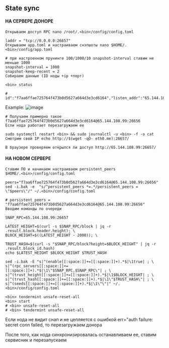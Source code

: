 ## State sync
#### НА СЕРВЕРЕ ДОНОРЕ
```
Открываем доступ RPC nano /root/.<bin>/config/config.toml

laddr = "tcp://0.0.0.0:26657"
Открываем app.toml и настраиваем снэпшоты nano $HOME/.<bin>/config/app.toml

# при настроенном прунинге 100/1000/10 snapshot-interval ставим не меньше 1000
snapshot-interval = 1000
snapshot-keep-recent = 2
Собираем данные (ID ноды +ip +порт)

<bin> status

# id":"f7aa6ffae725764f473b0d5627a664d3e3cd6164","listen_addr":"65.144.108.99:26656"
```
Example:
![image](https://user-images.githubusercontent.com/57448493/200609885-b30d9696-0837-4d96-8360-e2e492e36ab9.png)
```
# Получаем примерно такое f7aa6ffae725764f473b0d5627a664d3e3cd6164@65.144.108.99:26656
Если нода работает перезагружаем ее 

sudo systemctl restart <bin> && sudo journalctl -u <bin> -f -o cat
Смотрим свой IP echo http://$(wget -qO- eth0.me):26657/

В браузере проверяем открылся ли доступ http://65.144.108.99:26657/
```

#### НА НОВОМ СЕРВЕРЕ
```
Ставим ПО и начинаем настраиваем persistent_peers
$HOME/.<bin>/config/config.toml

peers="f7aa6ffae725764f473b0d5627a664d3e3cd6164@65.144.108.99:26656" 
sed -i.bak -e  "s/^persistent_peers *=.*/persistent_peers = \"$peers\"/" ~/.<bin>/config/config.toml

# persistent_peers = "f7aa6ffae725764f473b0d5627a664d3e3cd6164@65.144.108.99:26656"
Вводим команды по очереди

SNAP_RPC=65.144.108.99:26657

LATEST_HEIGHT=$(curl -s $SNAP_RPC/block | jq -r .result.block.header.height); \
BLOCK_HEIGHT=$((LATEST_HEIGHT - 2000)); \

TRUST_HASH=$(curl -s "$SNAP_RPC/block?height=$BLOCK_HEIGHT" | jq -r .result.block_id.hash)
echo $LATEST_HEIGHT $BLOCK_HEIGHT $TRUST_HASH

sed -i.bak -E "s|^(enable[[:space:]]+=[[:space:]]+).*$|\1true| ; \
s|^(rpc_servers[[:space:]]+=[[:space:]]+).*$|\1\"$SNAP_RPC,$SNAP_RPC\"| ; \
s|^(trust_height[[:space:]]+=[[:space:]]+).*$|\1$BLOCK_HEIGHT| ; \
s|^(trust_hash[[:space:]]+=[[:space:]]+).*$|\1\"$TRUST_HASH\"| ; \
s|^(seeds[[:space:]]+=[[:space:]]+).*$|\1\"\"|" ~/.<bin>/config/config.toml

<bin> tendermint unsafe-reset-all
<bin> start
# <bin> unsafe-reset-all
# <bin> tendermint unsafe-reset-all
```
Если нода не видит снап и не цепляется с ошибкой err="auth failure: secret conn failed, то перезагружаем донора

После того, как  нода синхронизировалась останавливаем ее, ставим сервисник и перезапускаем
